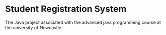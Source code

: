 # Student Registration System
The Java project associated with the advanced java programming course at the university of Newcastle
